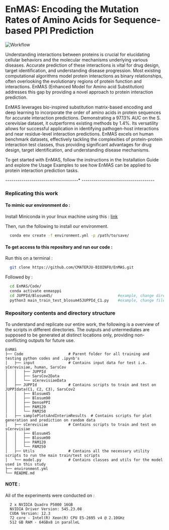# EnMAS: Encoding the Mutation Rates of Amino Acids for Sequence-based PPI Prediction

![Workflow](https://github.com/CMATERJU-BIOINFO/EnMAS/assets/56863228/25884b58-f86d-4bc8-aee7-3b8537a01445)

Understanding interactions between proteins is crucial for elucidating cellular behaviors and the molecular mechanisms underlying various diseases. Accurate prediction of these interactions is vital for drug design, target identification, and understanding disease progression. Most existing computational algorithms model protein interactions as binary relationships, often overlooking the evolutionary regions of protein function and interactions. EnMAS (Enhanced Model for Amino acid Substitution) addresses this gap by providing a novel approach to protein interaction prediction.

EnMAS leverages bio-inspired substitution matrix-based encoding and deep learning to incorporate the order of amino acids in protein sequences for accurate interaction predictions. Demonstrating a 97.13% AUC on the S. cerevisiae dataset, it outperforms existing methods by 1.4%. Its versatility allows for successful application in identifying pathogen-host interactions and near residue-level interaction predictions. EnMAS excels on human benchmark datasets, effectively tackling the complexities of protein-protein interaction test classes, thus providing significant advantages for drug design, target identification, and understanding disease mechanisms.

To get started with EnMAS, follow the instructions in the Installation Guide and explore the Usage Examples to see how EnMAS can be applied to protein interaction prediction tasks.


------------------------------------* ------------------------------------

### Replicating this work

#### To mimic our environment do :

Install Miniconda in your linux machine using this : [link](https://docs.conda.io/projects/conda/en/latest/user-guide/install/linux.html)

Then, run the following to install our environment.

```bash
  conda env create -f environment.yml -p /path/to/save/
```

#### To get access to this repository and run our code :
Run this on a terminal :
```bash
  git clone https://github.com/CMATERJU-BIOINFO/EnMAS.git
```

Followed by :
```bash
  cd EnMAS/Code/
  conda activate enmasppi
  cd JUPPId/Blosum45/                             #example, change directory according to need
  python3 main_train_test_blosum45JUPPId_C1.py    #example, change filename according to need
```

### Repository contents and directory structure 

To understand and replicate our entire work, the following is a overview of the scripts in different directories. The outputs and untermediates are supposed to be generated at distinct locations only, providing non-conflicting outputs for future use.

```
EnMAS
├── Code                    # Parent folder for all training and testing python codes and .ipynb's
│   ├── input               # Contains input data for test i.e. sCerevisiae, human, SarsCov
│   │   ├── JUPPId
│   │   ├── SarsCov2Data
│   │   └── sCerevisiaeData
│   ├── JUPPId              # Contains scripts to train and test on JUPPIdata(C1, C2, C3), SarsCov2 
│   │   ├── Blosum45
│   │   ├── Blosum90
│   │   ├── DensePPI
│   │   ├── PAM120
│   │   └── PAM250
|   ├── samplePlotsAndInterimResults  # Contains scripts for plot generation and prediction on random data
│   ├── sCerevisiae         # Contains scripts to train and test on sCerevisiae
│   │   ├── Blosum45
│   │   ├── Blosum90
│   │   ├── PAM120
│   │   └── PAM250
│   ├── Utils               # Contains all the necessary utility scripts to run the main train/test scripts
│   └── model.py			# Contains classes and utils for the model used in this study 
├── environment.yml
└── README.md
```

#### NOTE :

All of the experiments were conducted on :
```
  2 x NVIDIA Quadro P5000 16GB
  NVIDIA Driver Version: 545.23.08    
  CUDA Version: 12.3 
  72 core - Intel(R) Xeon(R) CPU E5-2695 v4 @ 2.10GHz
  512 GB RAM - 64GBx8 in paralleL
```

